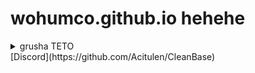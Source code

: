 # wohumco.github.io hehehe
<details>
<summary> grusha TETO </summary>
  shrimp
</details>
[Discord](https://github.com/Acitulen/CleanBase)
